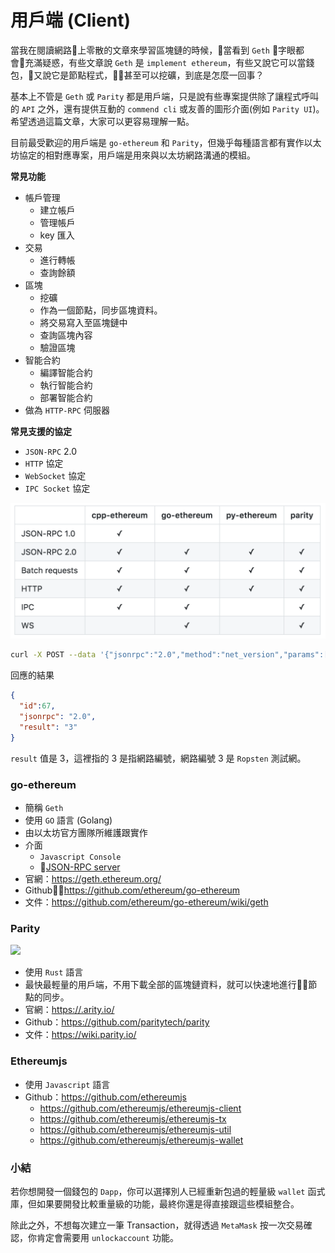 # 用戶端 (Client)

當我在閱讀網路上零散的文章來學習區塊鏈的時候，當看到 `Geth` 字眼都會充滿疑惑，有些文章說 `Geth` 是 `implement ethereum`，有些又說它可以當錢包，又說它是節點程式，甚至可以挖礦，到底是怎麼一回事？

基本上不管是 `Geth` 或 `Parity` 都是用戶端，只是說有些專案提供除了讓程式呼叫的 `API` 之外，還有提供互動的 `commend cli` 或友善的圖形介面(例如 `Parity UI`)。希望透過這篇文章，大家可以更容易理解一點。

目前最受歡迎的用戶端是 `go-ethereum` 和 `Parity`，但幾乎每種語言都有實作以太坊協定的相對應專案，用戶端是用來與以太坊網路溝通的模組。

**常見功能**

* 帳戶管理
  * 建立帳戶
  * 管理帳戶
  * key 匯入
* 交易
  * 進行轉帳
  * 查詢餘額
* 區塊
  * 挖礦
  * 作為一個節點，同步區塊資料。
  * 將交易寫入至區塊鏈中
  * 查詢區塊內容
  * 驗證區塊
* 智能合約
  * 編譯智能合約
  * 執行智能合約
  * 部署智能合約
* 做為 `HTTP-RPC` 伺服器

**常見支援的協定**

* `JSON-RPC` 2.0
* `HTTP` 協定
* `WebSocket` 協定
* `IPC Socket` 協定

![](assets/07_support.png)

```sh
curl -X POST --data '{"jsonrpc":"2.0","method":"net_version","params":[],"id":67}'
```

回應的結果

```json
{
  "id":67,
  "jsonrpc": "2.0",
  "result": "3"
}
```

`result` 值是 3，這裡指的 3 是指網路編號，網路編號 3 是 `Ropsten` 測試網。

### go-ethereum

* 簡稱 `Geth`
* 使用 `GO` 語言 (Golang)
* 由以太坊官方團隊所維護跟實作
* 介面
  * `Javascript Console`
  * [JSON-RPC server](https://github.com/ethereum/wiki/wiki/JSON-RPC)
* 官網：<https://geth.ethereum.org/>
* Github：<https://github.com/ethereum/go-ethereum>
* 文件：<https://github.com/ethereum/go-ethereum/wiki/geth>

### Parity

![](https://wiki.parity.io/images/logo-parity.jpg)

* 使用 `Rust` 語言
* 最快最輕量的用戶端，不用下載全部的區塊鏈資料，就可以快速地進行節點的同步。
* 官網：<https://.arity.io/>
* Github：<https://github.com/paritytech/parity>
* 文件：<https://wiki.parity.io/>

### Ethereumjs

* 使用 `Javascript` 語言
* Github：<https://github.com/ethereumjs>
  * <https://github.com/ethereumjs/ethereumjs-client>
  * <https://github.com/ethereumjs/ethereumjs-tx>
  * <https://github.com/ethereumjs/ethereumjs-util>
  * <https://github.com/ethereumjs/ethereumjs-wallet>

### 小結

若你想開發一個錢包的 `Dapp`，你可以選擇別人已經重新包過的輕量級 `wallet` 函式庫，但如果要開發比較重量級的功能，最終你還是得直接跟這些模組整合。

除此之外，不想每次建立一筆 Transaction，就得透過 `MetaMask` 按一次交易確認，你肯定會需要用 `unlockaccount` 功能。